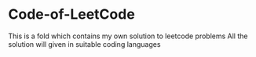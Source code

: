 # Code-of-LeetCode
This is a fold which contains my own solution to leetcode problems
All the solution will given in suitable coding languages
